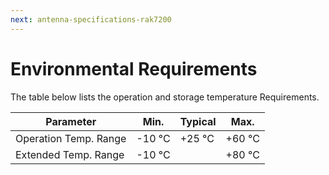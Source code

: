 ```yaml
---
next: antenna-specifications-rak7200
---
```


# Environmental Requirements

The table below lists the operation and storage temperature Requirements.

| Parameter | Min. | Typical | Max. | 
| ---- | ---- | ---- | ---- | 
| Operation Temp. Range | -10 °C | +25 °C | +60 °C | 
| Extended Temp. Range | -10 °C |  | +80 °C | 



